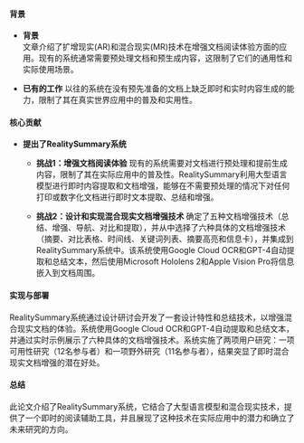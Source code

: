 #### 背景
- **背景**       
    文章介绍了扩增现实(AR)和混合现实(MR)技术在增强文档阅读体验方面的应用。现有的系统通常需要预处理文档和预生成内容，这限制了它们的通用性和实际使用场景。

- **已有的工作**
    以往的系统在没有预先准备的文档上缺乏即时和实时内容生成的能力，限制了其在真实世界应用中的普及和实用性。

#### 核心贡献
- **提出了RealitySummary系统**
    - **挑战1：增强文档阅读体验**
        现有的系统需要对文档进行预处理和提前生成内容，限制了其在实际应用中的普及性。RealitySummary利用大型语言模型进行即时内容提取和文档增强，能够在不需要预处理的情况下对任何打印或数字化文档进行即时文本提取、总结和增强。

    - **挑战2：设计和实现混合现实文档增强技术**
        确定了五种文档增强技术（总结、增强、导航、对比和提取），并从中选择了六种具体的文档增强技术（摘要、对比表格、时间线、关键词列表、摘要高亮和信息卡），并集成到RealitySummary系统中。该系统使用Google Cloud OCR和GPT-4自动提取和总结文本，然后使用Microsoft Hololens 2和Apple Vision Pro将信息嵌入到文档周围。

#### 实现与部署
RealitySummary系统通过设计研讨会开发了一套设计特性和总结技术，以增强混合现实文档的体验。系统使用Google Cloud OCR和GPT-4自动提取和总结文本，并通过实时示例展示了六种具体的文档增强技术。系统实施了两项用户研究：一项可用性研究（12名参与者）和一项野外研究（11名参与者），结果突显了即时混合现实文档增强的潜在好处。

#### 总结
此论文介绍了RealitySummary系统，它结合了大型语言模型和混合现实技术，提供了一个即时的阅读辅助工具，并且展现了这种技术在实际应用中的潜力和确立了未来研究的方向。